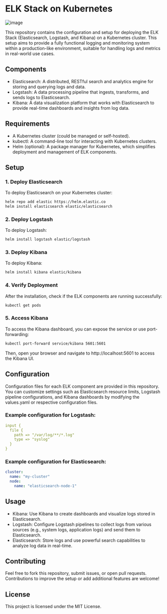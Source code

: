 # ELK Stack on Kubernetes
![image](https://github.com/user-attachments/assets/5903c09b-1709-448a-a15a-c7840ace1144)

This repository contains the configuration and setup for deploying the ELK Stack (Elasticsearch, Logstash, and Kibana) on a Kubernetes cluster. This setup aims to provide a fully functional logging and monitoring system within a production-like environment, suitable for handling logs and metrics in real-world use cases.

## Components
- Elasticsearch: A distributed, RESTful search and analytics engine for storing and querying logs and data.
- Logstash: A data processing pipeline that ingests, transforms, and sends logs to Elasticsearch.
- Kibana: A data visualization platform that works with Elasticsearch to provide real-time dashboards and insights from log data.

## Requirements
- A Kubernetes cluster (could be managed or self-hosted).
- kubectl: A command-line tool for interacting with Kubernetes clusters.
- Helm (optional): A package manager for Kubernetes, which simplifies deployment and management of ELK components.

## Setup
### 1. Deploy Elasticsearch
To deploy Elasticsearch on your Kubernetes cluster:

```bash
helm repo add elastic https://helm.elastic.co
helm install elasticsearch elastic/elasticsearch
```
### 2. Deploy Logstash
To deploy Logstash:

```bash
helm install logstash elastic/logstash
```
### 3. Deploy Kibana
To deploy Kibana:

```bash
helm install kibana elastic/kibana
```
### 4. Verify Deployment
After the installation, check if the ELK components are running successfully:

```bash
kubectl get pods
```
### 5. Access Kibana
To access the Kibana dashboard, you can expose the service or use port-forwarding:

```bash
kubectl port-forward service/kibana 5601:5601
```
Then, open your browser and navigate to http://localhost:5601 to access the Kibana UI.

## Configuration
Configuration files for each ELK component are provided in this repository. You can customize settings such as Elasticsearch resource limits, Logstash pipeline configurations, and Kibana dashboards by modifying the values.yaml or respective configuration files.
### Example configuration for Logstash:
```yaml
input {
  file {
    path => "/var/log/**/*.log"
    type => "syslog"
  }
}
```
### Example configuration for Elasticsearch:
```yaml
cluster:
  name: "my-cluster"
  node:
    name: "elasticsearch-node-1"
```

## Usage
- Kibana: Use Kibana to create dashboards and visualize logs stored in Elasticsearch.
- Logstash: Configure Logstash pipelines to collect logs from various sources (e.g., system logs, application logs) and send them to Elasticsearch.
- Elasticsearch: Store logs and use powerful search capabilities to analyze log data in real-time.

## Contributing
Feel free to fork this repository, submit issues, or open pull requests. Contributions to improve the setup or add additional features are welcome!

## License
This project is licensed under the MIT License.
